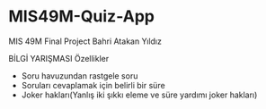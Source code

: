 # MIS49M-Quiz-App
MIS 49M Final Project
Bahri Atakan Yıldız

BİLGİ YARIŞMASI
Özellikler
- Soru havuzundan rastgele soru
- Soruları cevaplamak için belirli bir süre
- Joker hakları(Yanlış iki şıkkı eleme ve süre yardımı joker hakları)  
